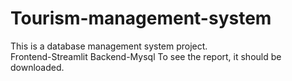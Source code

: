 # Tourism-management-system
This is a database management system project.  
Frontend-Streamlit
Backend-Mysql
To see the report, it should be downloaded.
